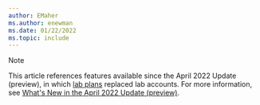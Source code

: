 ```yaml
---
author: EMaher
ms.author: enewman
ms.date: 01/22/2022
ms.topic: include
---
```


> [!NOTE]
> This article references features available since the April 2022 Update (preview), in which [lab plans](../how-to-manage-lab-plans.md) replaced lab accounts. For more information, see [What's New in the April 2022 Update (preview)](../lab-services-whats-new.md).